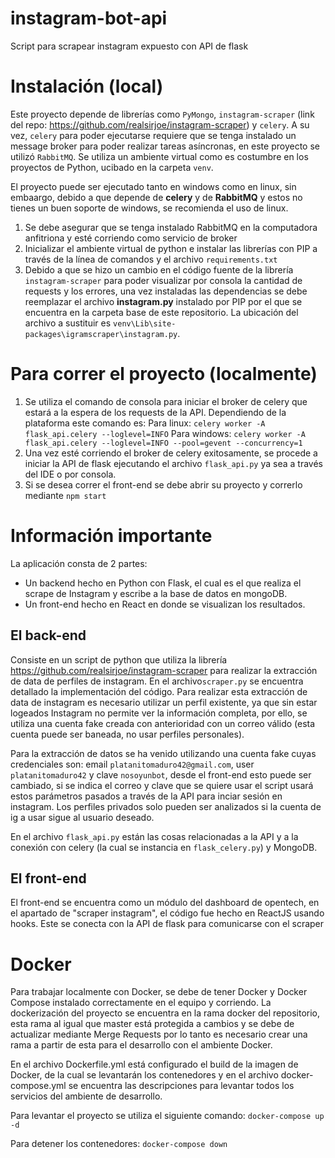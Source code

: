 # instagram-bot-api
Script para scrapear instagram expuesto con API de flask

# Instalación (local)
Este proyecto depende de librerías como `PyMongo`, `instagram-scraper` (link del repo: https://github.com/realsirjoe/instagram-scraper) y `celery`. A su  vez, `celery` para poder ejecutarse requiere que se tenga instalado un message broker para poder realizar tareas asíncronas, en este proyecto se utilizó `RabbitMQ`. Se utiliza un ambiente virtual como es costumbre en los proyectos de Python, ucibado en la carpeta `venv`. 

El proyecto puede ser ejecutado tanto en windows como en linux, sin embaargo, debido a que depende de **celery** y de **RabbitMQ** y estos no tienes un buen soporte de windows, se recomienda el uso de linux.

1. Se debe asegurar que se tenga instalado RabbitMQ en la computadora anfitriona y esté corriendo como servicio de broker
2. Inicializar el ambiente virtual de python e instalar las librerías con PIP a través de la línea de comandos y el archivo `requirements.txt`
3. Debido a que se hizo un cambio en el código fuente de la librería `instagram-scraper` para poder visualizar por consola la cantidad de requests y los errores, una vez instaladas las dependencias se debe reemplazar el archivo **instagram.py**  instalado por PIP por el que se encuentra en la carpeta base de este repositorio. La ubicación del archivo a sustituir es `venv\Lib\site-packages\igramscraper\instagram.py`.

# Para correr el proyecto (localmente)
1. Se utiliza el comando de consola para iniciar el broker de celery que estará a la espera de los requests de la API. Dependiendo de la plataforma este comando es:
  Para linux: `celery worker -A flask_api.celery --loglevel=INFO`
  Para windows: `celery worker -A flask_api.celery --loglevel=INFO --pool=gevent --concurrency=1`
2. Una vez esté corriendo el broker de celery exitosamente, se procede a iniciar la API de flask ejecutando el archivo `flask_api.py` ya sea a través del IDE o por consola.
3. Si se desea correr el front-end se debe abrir su proyecto y correrlo mediante `npm start`

# Información importante
La aplicación consta de 2 partes:
- Un backend hecho en Python con Flask, el cual es el que realiza el scrape de Instagram y escribe a la base de datos en mongoDB.
- Un front-end hecho en React en donde se visualizan los resultados.

## El back-end
Consiste en un script de python que utiliza la librería https://github.com/realsirjoe/instagram-scraper para realizar la extracción de data de perfiles de instagram. En el archivo`scraper.py` se encuentra detallado la implementación del código. Para realizar esta extracción de data de instagram es necesario utilizar un perfil existente, ya que sin estar logeados Instagram no permite ver la información completa, por ello, se utiliza una cuenta fake creada con anterioridad con un correo válido (esta cuenta puede ser baneada, no usar perfiles personales).

Para la extracción de datos se ha venido utilizando una cuenta fake cuyas credenciales son: email `platanitomaduro42@gmail.com`, user `platanitomaduro42` y clave `nosoyunbot`, desde el front-end esto puede ser cambiado, si se indica el correo y clave que se quiere usar el script usará estos parámetros pasados a través de la API para inciar sesión en instagram. Los perfiles privados solo pueden ser analizados si la cuenta de ig a usar sigue al usuario deseado.

En el archivo `flask_api.py` están las cosas relacionadas a la API y a la conexión con celery (la cual se instancia en `flask_celery.py`) y MongoDB.

## El front-end
El front-end se encuentra como un módulo del dashboard de opentech, en el apartado de "scraper instagram", el código fue hecho en ReactJS usando hooks. Este se conecta con la API de flask para comunicarse con el scraper


# Docker
Para trabajar localmente con Docker, se debe de tener Docker y Docker Compose instalado correctamente en el equipo y corriendo. La dockerización del proyecto se encuentra en la rama docker del repositorio, esta rama al igual que master está protegida a cambios y se debe de actualizar mediante Merge Requests por lo tanto es necesario crear una rama a partir de esta para el desarrollo con el ambiente Docker.

En el archivo Dockerfile.yml está configurado el build de la imagen de Docker, de la cual se levantarán los contenedores y en el archivo docker-compose.yml se encuentra las descripciones para levantar todos los servicios del ambiente de desarrollo. 

Para levantar el proyecto se utiliza el siguiente comando:
```docker-compose up -d```

Para detener los contenedores:
```docker-compose down```